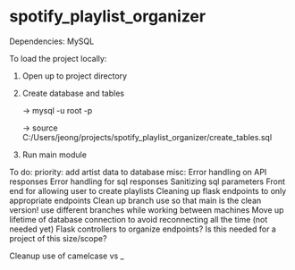 # spotify_playlist_organizer

Dependencies:
MySQL

To load the project locally:
1. Open up to project directory
2. Create database and tables

	-> mysql -u root -p

	-> source C:/Users/jeong/projects/spotify_playlist_organizer/create_tables.sql

3. Run main module



To do:
priority:
add artist data to database
misc:
Error handling on API responses
Error handling for sql responses
Sanitizing sql parameters
Front end for allowing user to create playlists
Cleaning up flask endpoints to only appropriate endpoints
Clean up branch use so that main is the clean version! use different
    branches while working between machines
Move up lifetime of database connection to avoid reconnecting all the time (not
    needed yet)
Flask controllers to organize endpoints? Is this needed for a project of this
    size/scope?

Cleanup use of camelcase vs _
